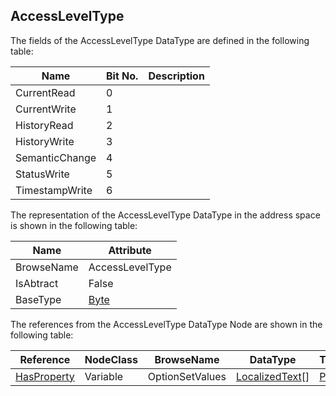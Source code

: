 <!-- datatype -->
## AccessLevelType
<!-- end of description -->
The fields of the AccessLevelType DataType are defined in the following table:  

|Name|Bit No.| Description|
|---|---|---|
|CurrentRead|0||
|CurrentWrite|1||
|HistoryRead|2||
|HistoryWrite|3||
|SemanticChange|4||
|StatusWrite|5||
|TimestampWrite|6||

The representation of the AccessLevelType DataType in the address space is shown in the following table:  

|Name|Attribute|
|---|---|
|BrowseName|AccessLevelType|
|IsAbtract|False|
|BaseType|[Byte](../../../Part3/DataTypes/Byte/readme.md)|

The references from the AccessLevelType DataType Node are shown in the following table:  

|Reference|NodeClass|BrowseName|DataType|TypeDefinition|ModellingRule|
|---|---|---|---|---|---|
|[HasProperty](../../../Part3/ReferenceTypes/HasProperty/readme.md)|Variable|OptionSetValues|[LocalizedText](../../../Part3/DataTypes/LocalizedText/readme.md)[]|[PropertyType](../../Part5/VariableTypes/PropertyType/readme.md)|[Mandatory](../../Objects/Mandatory/readme.md)|

